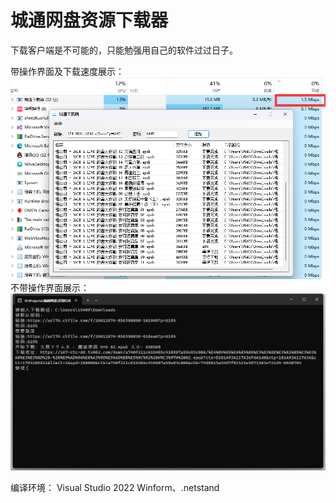 # 城通网盘资源下载器

下载客户端是不可能的，只能勉强用自己的软件过过日子。


带操作界面及下载速度展示：
![带操作界面](./image/1.png)
不带操作界面展示：
![不带带操作界面](./image/2.png)

编译环境：
Visual Studio 2022
Winform、.netstand